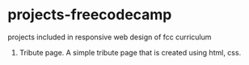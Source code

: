 # projects-freecodecamp
projects included in responsive web design of fcc curriculum
1. Tribute page.
 A simple tribute page that is created using html, css.
